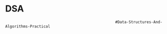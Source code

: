 # DSA
                                                     #Data-Structures-And-Algorithms-Practical
